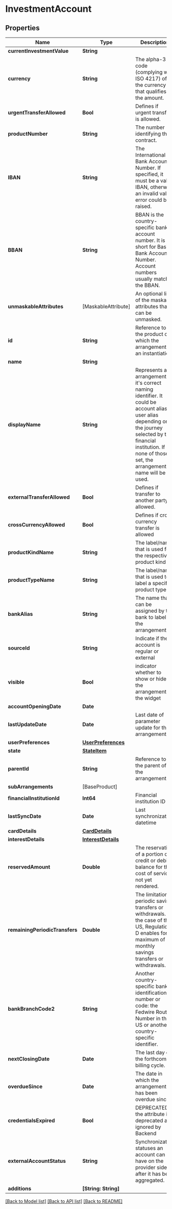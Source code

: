 # InvestmentAccount

## Properties
Name | Type | Description | Notes
------------ | ------------- | ------------- | -------------
**currentInvestmentValue** | **String** |  | [optional] 
**currency** | **String** | The alpha-3 code (complying with ISO 4217) of the currency that qualifies the amount. | [optional] 
**urgentTransferAllowed** | **Bool** | Defines if urgent transfer is allowed. | [optional] 
**productNumber** | **String** | The number identifying the contract. | [optional] 
**IBAN** | **String** | The International Bank Account Number. If specified, it must be a valid IBAN, otherwise an invalid value error could be raised.  | [optional] 
**BBAN** | **String** | BBAN is the country-specific bank account number. It is short for Basic Bank Account Number. Account numbers usually match the BBAN.  | [optional] 
**unmaskableAttributes** | [MaskableAttribute] | An optional list of the maskable attributes that can be unmasked. | [optional] 
**id** | **String** | Reference to the product of which the arrangement is an instantiation. | [optional] 
**name** | **String** |  | [optional] 
**displayName** | **String** | Represents an arrangement by it&#39;s correct naming identifier. It could be account alias or user alias depending on the journey selected by the financial institution. If none of those is set, the arrangement name will be used.  | [optional] 
**externalTransferAllowed** | **Bool** | Defines if transfer to another party is allowed. | [optional] 
**crossCurrencyAllowed** | **Bool** | Defines if cross currency transfer is allowed | [optional] 
**productKindName** | **String** | The label/name that is used for the respective product kind | [optional] 
**productTypeName** | **String** | The label/name that is used to label a specific product type | [optional] 
**bankAlias** | **String** | The name that can be assigned by the bank to label the arrangement. | [optional] 
**sourceId** | **String** | Indicate if the account is regular or external | [optional] 
**visible** | **Bool** | indicator whether to show or hide the arrangement on the widget | [optional] 
**accountOpeningDate** | **Date** |  | [optional] 
**lastUpdateDate** | **Date** | Last date of parameter update for the arrangement. | [optional] 
**userPreferences** | [**UserPreferences**](UserPreferences.md) |  | [optional] 
**state** | [**StateItem**](StateItem.md) |  | [optional] 
**parentId** | **String** | Reference to the parent of the arrangement. | [optional] 
**subArrangements** | [BaseProduct] |  | [optional] 
**financialInstitutionId** | **Int64** | Financial institution ID | [optional] 
**lastSyncDate** | **Date** | Last synchronization datetime | [optional] 
**cardDetails** | [**CardDetails**](CardDetails.md) |  | [optional] 
**interestDetails** | [**InterestDetails**](InterestDetails.md) |  | [optional] 
**reservedAmount** | **Double** | The reservation of a portion of a credit or debit balance for the cost of services not yet rendered.  | [optional] 
**remainingPeriodicTransfers** | **Double** | The limitation in periodic saving transfers or withdrawals. In the case of the US, Regulation D enables for a maximum of 6 monthly savings transfers or withdrawals.  | [optional] 
**bankBranchCode2** | **String** | Another country-specific bank identification number or code: the Fedwire Routing Number in the US or another country-specific identifier.  | [optional] 
**nextClosingDate** | **Date** | The last day of the forthcoming billing cycle. | [optional] 
**overdueSince** | **Date** | The date in which the arrangement has been overdue since. | [optional] 
**credentialsExpired** | **Bool** | DEPRECATED: the attribute is deprecated and ignored by Backend  | [optional] 
**externalAccountStatus** | **String** | Synchronization statuses an account can have on the provider side after it has been aggregated.  | [optional] 
**additions** | **[String: String]** |  | [optional] 

[[Back to Model list]](../README.md#documentation-for-models) [[Back to API list]](../README.md#documentation-for-api-endpoints) [[Back to README]](../README.md)

